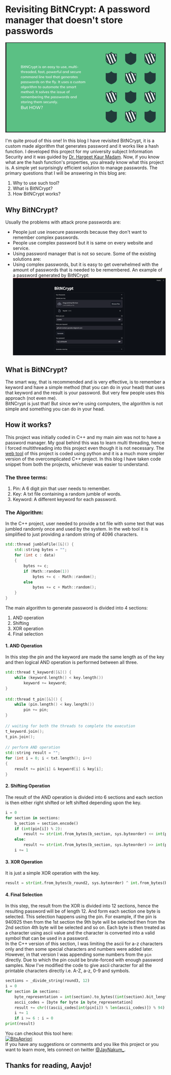# Revisiting BitNCrypt: A password manager that doesn't store passwords
![bitncrypt_definition.png](../assets/3/bitncrypt_definition.png)

I'm quite proud of this one! In this blog I have revisited BitNCrypt, it is a custom made algorithm that generates password and it works like a hash function. I developed this project for my university subject Information Security and it was guided by [Dr. Hargeet Kaur Madam](https://www.linkedin.com/in/dr-hargeet-kaur-33a1a3109/). Now, if you know what are the hash function's properties, you already know what this project is. A simple yet surprisingly efficient solution to manage passwords. The primary questions that I will be answering in this blog are:
1. Why to use such tool?
2. What is BitNCrypt?
3. How BitNCrypt works?

## Why BitNCrypt?
Usually the problems with attack prone passwords are:
- People just use insecure passwords because they don't want to remember complex passwords.
- People use complex password but it is same on every website and service.
- Using password manager that is not so secure.
Some of the existing solutions are:
- Using complex passwords, but it is easy to get overwhelmed with the amount of passwords that is needed to be remembered.
An example of a password generated by BitNCrypt:
![password_example.png](../assets/3/password_example.png)

## What is BitNCrypt?
The smart way, that is recommended and is very effective, is to remember a keyword and have a simple method (that you can do in your head) that uses that keyword and the result is your password. But very few people uses this approach (not even me).  
BitNCrypt is just that! But since we're using computers, the algorithm is not simple and something you can do in your head.

## How it works?
This project was initially coded in C++ and my main aim was not to have a password manager. My goal behind this was to learn multi threading, hence I forced multithreading into this project even though it is not necessary. The [web tool](https://bitncrypt.streamlit.app/) of this project is coded using python and it is a much more simpler version of the overcomplicated C++ project. In this blog I have taken code snippet from both the projects, whichever was easier to understand.
### The three terms:
1. Pin: A 6 digit pin that user needs to remember.
2. Key: A txt file containing a random jumble of words.
3. Keyword: A different keyword for each password.

### The Algorithm:
In the C++ project, user needed to provide a txt file with some text that was jumbled randomly once and used by the system. In the web tool it is simplified to just providing a random string of 4096 characters.
```C++
std::thread jumbleFile([&]() {
	std::string bytes = "";
    for (int c : data)
    {
        bytes += c;
        if (Math::random(1))
            bytes += c - Math::random();
        else
            bytes += c + Math::random();
    }
}
```

The main algorithm to generate password is divided into 4 sections:
1. AND operation
2. Shifting
3. XOR operation
4. Final selection

#### 1. AND Operation
In this step the pin and the keyword are made the same length as of the key and then logical AND operation is performed between all three.
```C++
std::thread t_keyword([&]() {
	while (keyword.length() < key.length())
		keyword += keyword;
}

std::thread t_pin([&]() {
	while (pin.length() < key.length())
		pin += pin;
}

// waiting for both the threads to complete the execution
t_keyword.join();
t_pin.join();

// perform AND operation
std::string result = "";
for (int i = 0; i < txt.length(); i++)
{
	result += pin[i] & keyword[i] & key[i];
}
```
#### 2. Shifting Operation
The result of the AND operation is divided into 6 sections and each section is then either right shifted or left shifted depending upon the key.
```python
i = 0
for section in sections:
	b_section = section.encode()
	if (int(pin[i]) % 2):
		result += str(int.from_bytes(b_section, sys.byteorder) << int(pin[i]))
	else:
		result += str(int.from_bytes(b_section, sys.byteorder) >> int(pin[i]))
	i += 1
```
#### 3. XOR Operation
It is just a simple XOR operation with the key.
```python
result = str(int.from_bytes(b_round2, sys.byteorder) ^ int.from_bytes(b_key, sys.byteorder))
```
#### 4. Final Selection
In this step, the result from the XOR is divided into 12 sections, hence the resulting password will be of length 12. And form each section one byte is selected. This selection happens using the pin. For example, if the pin is 940925 then from the 1st section the 9th byte will be selected then from the 2nd section 4th byte will be selected and so on. Each byte is then treated as a character using ascii value and the character is converted into a valid symbol that can be used in a password.  
In the C++ version of this section, I was limiting the ascii for a-z characters only and then some special characters and numbers were added later. However, in that version I was appending some numbers from the `pin` directly. Due to which the pin could be brute-forced with enough password samples. Now I've modified the code to give ascii character for all the printable characters directly i.e. A-Z, a-z, 0-9 and symbols.
```python
sections = _divide_string(round3, 12)
i = 0
for section in sections:
	byte_representation = int(section).to_bytes((int(section).bit_length() + 7) // 8)
	ascii_codes = [byte for byte in byte_representation]
	result += chr(((ascii_codes[int(pin[i]) % len(ascii_codes)]) % 94) + 33)
	i += 1
	if i >= 6 : i = 0
print(result)
```

You can checkout this tool here:  
[![BitsApriori](https://github-readme-stats.vercel.app/api/pin/?username=TwoDollarTools&repo=BitNCrypt)](https://bitncrypt.streamlit.app/)  
If you have any suggestions or comments and you like this project or you want to learn more, lets connect on twitter [@JayNakum_](https://twitter.com/JayNakum_).
## Thanks for reading, Aavjo!